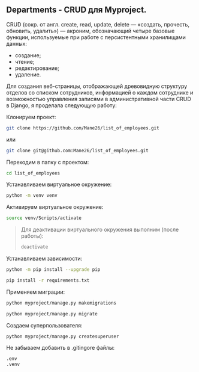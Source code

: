 ## Departments - CRUD для Myproject. 

CRUD (сокр. от англ. create, read, update, delete — «создать, прочесть, обновить, удалить») — акроним, обозначающий четыре базовые функции, используемые при работе с персистентными хранилищами данных:
* создание;
* чтение;
* редактирование;
* удаление.

Для создания веб-страницы, отображающей древовидную структуру отделов со списком сотрудников, информацией о каждом сотруднике и возможностью управления записями в административной части CRUD в Django, я проделала следующую работу:

Клонируем проект:

```bash
git clone https://github.com/Mane26/list_of_employees.git
```

или

```bash
git clone git@github.com:Mane26/list_of_employees.git
```

Переходим в папку с проектом:

```bash
cd list_of_employees
```

Устанавливаем виртуальное окружение:

```bash
python -m venv venv
```

Активируем виртуальное окружение:

```bash
source venv/Scripts/activate
```

> Для деактивации виртуального окружения выполним (после работы):
> ```bash
> deactivate
> ```

Устанавливаем зависимости:

```bash
python -m pip install --upgrade pip
```
```bash
pip install -r requirements.txt
```

Применяем миграции:

```bash
python myproject/manage.py makemigrations
```
```bash
python myproject/manage.py migrate
```

Создаем суперпользователя:

```bash
python myproject/manage.py createsuperuser
```

Не забываем добавить в .gitingore файлы:

```bash
.env
.venv
```